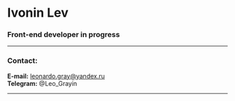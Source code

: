 # Ivonin Lev
### Front-end developer in progress

---

### Contact:
**E-mail:** leonardo.gray@yandex.ru <br>
**Telegram:** @Leo_Grayin <br>

---

